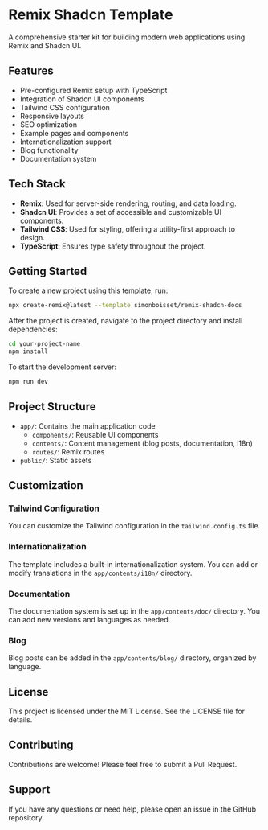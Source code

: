 # Remix Shadcn Template

A comprehensive starter kit for building modern web applications using Remix and Shadcn UI.

## Features

- Pre-configured Remix setup with TypeScript
- Integration of Shadcn UI components
- Tailwind CSS configuration
- Responsive layouts
- SEO optimization
- Example pages and components
- Internationalization support
- Blog functionality
- Documentation system

## Tech Stack

- **Remix**: Used for server-side rendering, routing, and data loading.
- **Shadcn UI**: Provides a set of accessible and customizable UI components.
- **Tailwind CSS**: Used for styling, offering a utility-first approach to design.
- **TypeScript**: Ensures type safety throughout the project.

## Getting Started

To create a new project using this template, run:

```bash
npx create-remix@latest --template simonboisset/remix-shadcn-docs
```

After the project is created, navigate to the project directory and install dependencies:

```bash
cd your-project-name
npm install
```

To start the development server:

```bash
npm run dev
```

## Project Structure

- `app/`: Contains the main application code
  - `components/`: Reusable UI components
  - `contents/`: Content management (blog posts, documentation, i18n)
  - `routes/`: Remix routes
- `public/`: Static assets

## Customization

### Tailwind Configuration

You can customize the Tailwind configuration in the `tailwind.config.ts` file.

### Internationalization

The template includes a built-in internationalization system. You can add or modify translations in the `app/contents/i18n/` directory.

### Documentation

The documentation system is set up in the `app/contents/doc/` directory. You can add new versions and languages as needed.

### Blog

Blog posts can be added in the `app/contents/blog/` directory, organized by language.

## License

This project is licensed under the MIT License. See the LICENSE file for details.

## Contributing

Contributions are welcome! Please feel free to submit a Pull Request.

## Support

If you have any questions or need help, please open an issue in the GitHub repository.
